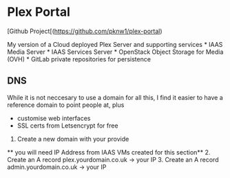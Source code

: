 # Plex Portal
[Github Project[(https://github.com/pknw1/plex-portal)

My version of a Cloud deployed Plex Server and supporting services
	*	IAAS Media Server
	* 	IAAS Services Server
	* 	OpenStack Object Storage for Media (OVH)
	* 	GitLab private repositories for persistence
	
## DNS 

While it is not neccesary to use a domain for all this, I find it easier to have a reference domain to point people at, plus

*	customise web interfaces
*	SSL certs from Letsencrypt for free


1.	Create a new domain with your provide

** you will need IP Address from IAAS VMs created for this section**
2.	Create an A record plex.yourdomain.co.uk -> your IP
3.	Create an A record admin.yourdomain.co.uk -> your IP

